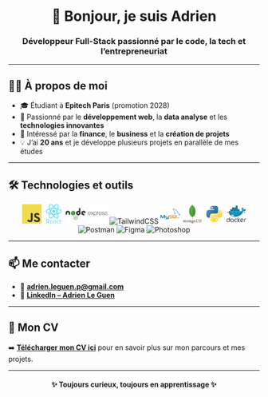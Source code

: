 <h1 align="center">👋 Bonjour, je suis Adrien</h1>
<h3 align="center">Développeur Full-Stack passionné par le code, la tech et l’entrepreneuriat</h3>

---

## 🧑‍💻 À propos de moi

- 🎓 Étudiant à **Epitech Paris** (promotion 2028)  
- 🧠 Passionné par le **développement web**, la **data analyse** et les **technologies innovantes**  
- 🚀 Intéressé par la **finance**, le **business** et la **création de projets**  
- 💡 J’ai **20 ans** et je développe plusieurs projets en parallèle de mes études  

---

## 🛠️ Technologies et outils

<p align="center">
  <img src="https://raw.githubusercontent.com/devicons/devicon/master/icons/javascript/javascript-original.svg" alt="JavaScript" width="40" />
  <img src="https://raw.githubusercontent.com/devicons/devicon/master/icons/react/react-original-wordmark.svg" alt="React" width="40" />
  <img src="https://raw.githubusercontent.com/devicons/devicon/master/icons/nodejs/nodejs-original-wordmark.svg" alt="Node.js" width="40" />
  <img src="https://raw.githubusercontent.com/devicons/devicon/master/icons/express/express-original-wordmark.svg" alt="Express.js" width="40" />
  <img src="https://www.vectorlogo.zone/logos/tailwindcss/tailwindcss-icon.svg" alt="TailwindCSS" width="40" />
  <img src="https://raw.githubusercontent.com/devicons/devicon/master/icons/mysql/mysql-original-wordmark.svg" alt="MySQL" width="40" />
  <img src="https://raw.githubusercontent.com/devicons/devicon/master/icons/mongodb/mongodb-original-wordmark.svg" alt="MongoDB" width="40" />
  <img src="https://raw.githubusercontent.com/devicons/devicon/master/icons/python/python-original.svg" alt="Python" width="40" />
  <img src="https://raw.githubusercontent.com/devicons/devicon/master/icons/docker/docker-original-wordmark.svg" alt="Docker" width="40" />
  <img src="https://www.vectorlogo.zone/logos/getpostman/getpostman-icon.svg" alt="Postman" width="40" />
  <img src="https://www.vectorlogo.zone/logos/figma/figma-icon.svg" alt="Figma" width="40" />
  <img src="https://upload.wikimedia.org/wikipedia/commons/a/af/Adobe_Photoshop_CC_icon.svg" alt="Photoshop" width="40" />
</p>

---

## 📫 Me contacter

- 📧 **[adrien.leguen.p@gmail.com](mailto:adrien.leguen.p@gmail.com)**  
- 💼 **[LinkedIn – Adrien Le Guen](https://www.linkedin.com/in/adrienleguen/)**  

---

## 📄 Mon CV

➡️ **[Télécharger mon CV ici](https://github.com/lgadrien/Portfolio)** pour en savoir plus sur mon parcours et mes projets.

---

<h4 align="center">✨ Toujours curieux, toujours en apprentissage ✨</h4>
